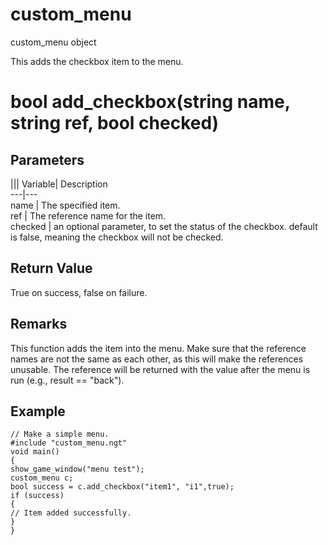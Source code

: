 # custom_menu

custom_menu object

  


This adds the checkbox item to the menu.

# bool add_checkbox(string name, string ref, bool checked)

## Parameters

||| Variable| Description  
---|---  
name | The specified item.  
ref | The reference name for the item.  
checked | an optional parameter, to set the status of the checkbox. default is false, meaning the checkbox will not be checked.  
  
## Return Value

True on success, false on failure.

## Remarks

This function adds the item into the menu. Make sure that the reference names are not the same as each other, as this will make the references unusable. The reference will be returned with the value after the menu is run (e.g., result == "back").

## Example


```
// Make a simple menu.
#include "custom_menu.ngt"
void main()
{
show_game_window("menu test");
custom_menu c;
bool success = c.add_checkbox("item1", "i1",true);
if (success)
{
// Item added successfully.
}
}

```
